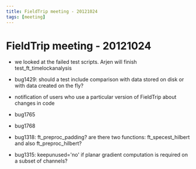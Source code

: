 ```yaml
---
title: FieldTrip meeting - 20121024
tags: [meeting]
---
```


# FieldTrip meeting - 20121024

- we looked at the failed test scripts. Arjen will finish test_ft_timelockanalysis

- bug1429: should a test include comparison with data stored on disk or with data created on the fly?

- notification of users who use a particular version of FieldTrip about changes in code

- bug1765

- bug1768

- bug1318: ft_preproc_padding? are there two functions: ft_specest_hilbert and also ft_preproc_hilbert?

- bug1315: keepunused='no' if planar gradient computation is required on a subset of channels?
